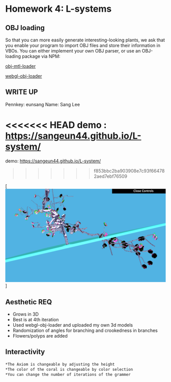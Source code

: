 # Homework 4: L-systems

## OBJ loading
So that you can more easily generate interesting-looking plants, we ask that you
enable your program to import OBJ files and store their information in VBOs. You
can either implement your own OBJ parser, or use an OBJ-loading package via NPM:

[obj-mtl-loader](https://www.npmjs.com/package/obj-mtl-loader)

[webgl-obj-loader](https://www.npmjs.com/package/webgl-obj-loader)


## WRITE UP
Pennkey: eunsang
Name: Sang Lee

<<<<<<< HEAD
demo : https://sangeun44.github.io/L-system/
=======
demo:  https://sangeun44.github.io/L-system/
>>>>>>> f853bbc2ba903908e7c93f664782aed7ebf76509

[![](1st.png)]

## Aesthetic REQ
* Grows in 3D
* Best is at 4th iteration
* Used webgl-obj-loader and uploaded my own 3d models
* Randomization of angles for branching and crookedness in branches
* Flowers/polyps are added

## Interactivity
    *The Axiom is changeable by adjusting the height
    *The color of the coral is changeable by color selection
    *You can change the number of iterations of the grammer
    
